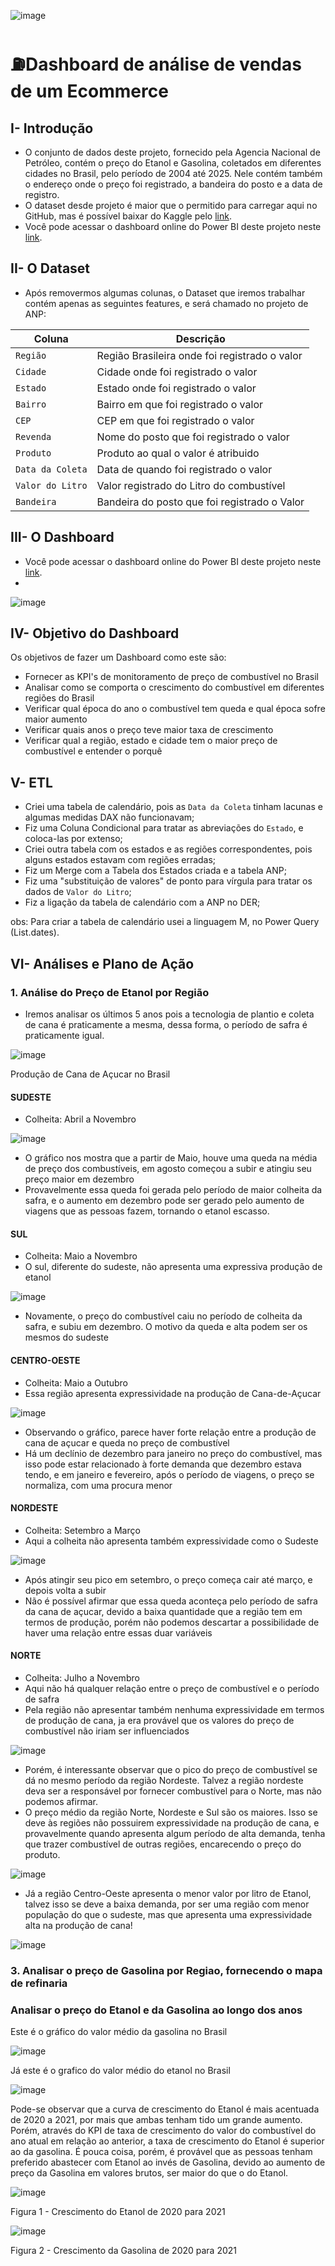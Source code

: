 ![image](https://github.com/user-attachments/assets/fb52edf3-b0fd-4287-9241-988c74ae2e0c)




# ⛽Dashboard de análise de vendas de um Ecommerce

## I- Introdução
- O conjunto de dados deste projeto, fornecido pela Agencia Nacional de Petróleo, contém o preço do Etanol e Gasolina, coletados em diferentes cidades no Brasil, pelo período de 2004 até 2025. Nele contém também o endereço onde o preço foi registrado, a bandeira do posto e a data de registro.
- O dataset desde projeto é maior que o permitido para carregar aqui no GitHub, mas é possível baixar do Kaggle pelo [link](https://www.kaggle.com/datasets/paulogladson/anp-combustveis).
- Você pode acessar o dashboard online do Power BI deste projeto neste [link](https://app.powerbi.com/view?r=eyJrIjoiMTFmNGZmNjgtY2VjYS00NTE2LWI5ZjMtMGI2MDJkZmM4OWY3IiwidCI6IjRmZDUyYzZkLTcwMDctNDc1NS04NWZhLTI1Zjg2ZTcxYWVjNyJ9).

## II- O Dataset
- Após removermos algumas colunas, o Dataset que iremos trabalhar contém apenas as seguintes features, e será chamado no projeto de ANP:

| Coluna          | Descrição                                                  
|-|-|
| `Região`    	  | Região Brasileira onde foi registrado o valor                           
| `Cidade`        | Cidade onde foi registrado o valor                                                    
| `Estado` | Estado onde foi registrado o valor                                                  
| `Bairro`       | Bairro em que foi registrado o valor  
| `CEP`       | CEP em que foi registrado o valor  
| `Revenda`       | Nome do posto que foi registrado o valor  
| `Produto`       | Produto ao qual o valor é atribuido  
| `Data da Coleta`       | Data de quando foi registrado o valor  
| `Valor do Litro`       | Valor registrado do Litro do combustível  
| `Bandeira`       | Bandeira do posto que foi registrado o Valor 



## III- O Dashboard
- Você pode acessar o dashboard online do Power BI deste projeto neste [link](https://app.powerbi.com/view?r=eyJrIjoiMTFmNGZmNjgtY2VjYS00NTE2LWI5ZjMtMGI2MDJkZmM4OWY3IiwidCI6IjRmZDUyYzZkLTcwMDctNDc1NS04NWZhLTI1Zjg2ZTcxYWVjNyJ9).
- 
![image](https://github.com/user-attachments/assets/20d4fa3f-2a06-494d-b181-34a51ac2b9ae)



## IV- Objetivo do Dashboard
Os objetivos de fazer um Dashboard como este são:
- Fornecer as KPI's de monitoramento de preço de combustível no Brasil
- Analisar como se comporta o crescimento do combustível em diferentes regiões do Brasil
- Verificar qual época do ano o combustível tem queda e qual época sofre maior aumento
- Verificar quais anos o preço teve maior taxa de crescimento
- Verificar qual a região, estado e cidade tem o maior preço de combustível e entender o porquê


## V- ETL

- Criei uma tabela de calendário, pois as `Data da Coleta` tinham lacunas e algumas medidas DAX não funcionavam;
- Fiz uma Coluna Condicional para tratar as abreviações do `Estado`, e coloca-las por extenso;
- Criei outra tabela com os estados e as regiões correspondentes, pois alguns estados estavam com regiões erradas;
- Fiz um Merge com a Tabela dos Estados criada e a tabela ANP;
- Fiz uma "substituição de valores" de ponto para vírgula para tratar os dados de `Valor do Litro`;
- Fiz a ligação da tabela de calendário com a ANP no DER;

obs: Para criar a tabela de calendário usei a linguagem M, no Power Query (List.dates).

## VI- Análises e Plano de Ação


### 1. Análise do Preço de Etanol por Região

- Iremos analisar os últimos 5 anos pois a tecnologia de plantio e coleta de cana é praticamente a mesma, dessa forma, o período de safra é praticamente igual.

![image](https://github.com/user-attachments/assets/cb5b5ecb-4361-422b-a2ff-320348712931)

Produção de Cana de Açucar no Brasil

#### SUDESTE
- Colheita: Abril a Novembro

![image](https://github.com/user-attachments/assets/cab06d99-102f-4fc6-9098-a9b53a437df9)

- O gráfico nos mostra que a partir de Maio, houve uma queda na média de preço dos combustíveis, em agosto começou a subir e atingiu seu preço maior em dezembro
- Provavelmente essa queda foi gerada pelo período de maior colheita da safra, e o aumento em dezembro pode ser gerado pelo aumento de viagens que as pessoas fazem, tornando o etanol escasso.

#### SUL
- Colheita: Maio a Novembro
- O sul, diferente do sudeste, não apresenta uma expressiva produção de etanol

![image](https://github.com/user-attachments/assets/1f65b787-0f00-42b8-927f-dae43262af7a)

- Novamente, o preço do combustível caiu no período de colheita da safra, e subiu em dezembro. O motivo da queda e alta podem ser os mesmos do sudeste

#### CENTRO-OESTE
- Colheita: Maio a Outubro
- Essa região apresenta expressividade na produção de Cana-de-Açucar

![image](https://github.com/user-attachments/assets/c64243bb-febd-4fea-87b3-63a283f4c8ba)

- Observando o gráfico, parece haver forte relação entre a produção de cana de açucar e queda no preço de combustível
- Há um declínio de dezembro para janeiro no preço do combustível, mas isso pode estar relacionado à forte demanda que dezembro estava tendo, e em janeiro e fevereiro, após o período de viagens, o preço se normaliza, com uma procura menor

#### NORDESTE
- Colheita: Setembro a Março
- Aqui a colheita não apresenta também expressividade como o Sudeste

![image](https://github.com/user-attachments/assets/4ebe61da-885d-493d-aac1-be2d51b21a0b)

- Após atingir seu pico em setembro, o preço começa cair até março, e depois volta a subir
- Não é possível afirmar que essa queda aconteça pelo período de safra da cana de açucar, devido a baixa quantidade que a região tem em termos de produção, porém não podemos descartar a possibilidade de haver uma relação entre essas duar variáveis

#### NORTE
- Colheita: Julho a Novembro
- Aqui não há qualquer relação entre o preço de combustível e o período de safra
- Pela região não apresentar também nenhuma expressividade em termos de produção de cana, ja era provável que os valores do preço de combustível não iriam ser influenciados

![image](https://github.com/user-attachments/assets/eba495c1-6e73-448b-be82-ba18878f1240)

- Porém, é interessante observar que o pico do preço de combustível se dá no mesmo período da região Nordeste. Talvez a região nordeste deva ser a responsável por fornecer combustível para o Norte, mas não podemos afirmar.
- O preço médio da região Norte, Nordeste e Sul são os maiores. Isso se deve às regiões não possuirem expressividade na produção de cana, e provavelmente quando apresenta algum período de alta demanda, tenha que trazer combustível de outras regiões, encarecendo o preço do produto.

![image](https://github.com/user-attachments/assets/869d8681-f29e-4b66-bc27-aa7bdd2a3330)

- Já a região Centro-Oeste apresenta o menor valor por litro de Etanol, talvez isso se deve a baixa demanda, por ser uma região com menor população do que o sudeste, mas que apresenta uma expressividade alta na produção de cana!

![image](https://github.com/user-attachments/assets/bcb233e3-2a8d-4f76-b107-9484efb0146d)






### 3. Analisar o preço de Gasolina por Regiao, fornecendo o mapa de refinaria
### Analisar o preço do Etanol e da Gasolina ao longo dos anos

Este é o gráfico do valor médio da gasolina no Brasil

![image](https://github.com/user-attachments/assets/32aab4ab-3e75-4901-a735-fb6fa6604607)

Já este é o grafico do valor médio do etanol no Brasil

![image](https://github.com/user-attachments/assets/69877c70-91fc-41e2-915a-b5b227198db9)

Pode-se observar que a curva de crescimento do Etanol é mais acentuada de 2020 a 2021, por mais que ambas tenham tido um grande aumento. Porém, através do KPI de taxa de crescimento do valor do combustível do ano atual em relação ao anterior, a taxa de crescimento do Etanol é superior ao da gasolina. É pouca coisa, porém, é provável que as pessoas tenham preferido abastecer com Etanol ao invés de Gasolina, devido ao aumento de preço da Gasolina em valores brutos, ser maior do que o do Etanol.


![image](https://github.com/user-attachments/assets/26336a21-5f4d-4fe4-8f55-710daab98148)

Figura 1 - Crescimento do Etanol de 2020 para 2021

![image](https://github.com/user-attachments/assets/e9769e87-486e-4738-a170-b061a0f67e9a)

Figura 2 - Crescimento da Gasolina de 2020 para 2021










